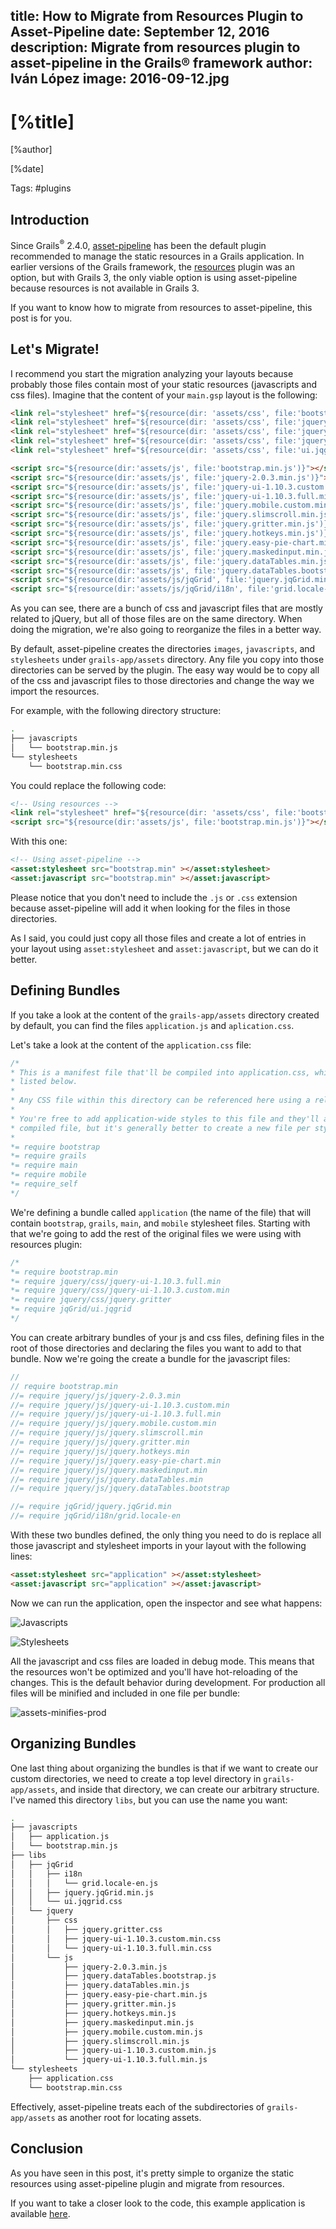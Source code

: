 title: How to Migrate from Resources Plugin to Asset-Pipeline
date: September 12, 2016  
description: Migrate from resources plugin to asset-pipeline in the Grails® framework
author: Iván López
image: 2016-09-12.jpg  
---

# [%title]

[%author]

[%date] 

Tags: #plugins

## Introduction

Since Grails<sup>&reg;</sup> 2.4.0, [asset-pipeline](https://grails.org/plugin/asset-pipeline) has been the default plugin recommended to manage the static resources in a Grails application. In earlier versions of the Grails framework, the [resources](http://grails.org/plugin/resources) plugin was an option, but with Grails 3, the only viable option is using asset-pipeline because resources is not available in Grails 3.

If you want to know how to migrate from resources to asset-pipeline, this post is for you.

## Let's Migrate!

I recommend you start the migration analyzing your layouts because probably those files contain most of your static resources (javascripts and css files). Imagine that the content of your `main.gsp` layout is the following:

```html
<link rel="stylesheet" href="${resource(dir: 'assets/css', file:'bootstrap.min.css') }" />
<link rel="stylesheet" href="${resource(dir: 'assets/css', file:'jquery-ui-1.10.3.full.min.css') }" />
<link rel="stylesheet" href="${resource(dir: 'assets/css', file:'jquery-ui-1.10.3.custom.min.css') }" />
<link rel="stylesheet" href="${resource(dir: 'assets/css', file:'jquery.gritter.css') }" />
<link rel="stylesheet" href="${resource(dir: 'assets/css', file:'ui.jqgrid.css') }" />

<script src="${resource(dir:'assets/js', file:'bootstrap.min.js')}"></script>
<script src="${resource(dir:'assets/js', file:'jquery-2.0.3.min.js')}"></script>
<script src="${resource(dir:'assets/js', file:'jquery-ui-1.10.3.custom.min.js') }"></script>
<script src="${resource(dir:'assets/js', file:'jquery-ui-1.10.3.full.min.js') }"></script>
<script src="${resource(dir:'assets/js', file:'jquery.mobile.custom.min.js')}"></script>
<script src="${resource(dir:'assets/js', file:'jquery.slimscroll.min.js')}"></script>
<script src="${resource(dir:'assets/js', file:'jquery.gritter.min.js')}"></script>
<script src="${resource(dir:'assets/js', file:'jquery.hotkeys.min.js')}"></script>
<script src="${resource(dir:'assets/js', file:'jquery.easy-pie-chart.min.js')}"></script>
<script src="${resource(dir:'assets/js', file:'jquery.maskedinput.min.js')}"></script>
<script src="${resource(dir:'assets/js', file:'jquery.dataTables.min.js')}"></script>
<script src="${resource(dir:'assets/js', file:'jquery.dataTables.bootstrap.js')}"></script>
<script src="${resource(dir:'assets/js/jqGrid', file:'jquery.jqGrid.min.js')}"></script>
<script src="${resource(dir:'assets/js/jqGrid/i18n', file:'grid.locale-en.js')}"></script>
```

As you can see, there are a bunch of css and javascript files that are mostly related to jQuery, but all of those files are on the same directory. When doing the migration, we're also going to reorganize the files in a better way.

By default, asset-pipeline creates the directories `images`, `javascripts`, and `stylesheets` under `grails-app/assets` directory. Any file you copy into those directories can be served by the plugin. The easy way would be to copy all of the css and javascript files to those directories and change the way we import the resources.

For example, with the following directory structure:

```bash
.
├── javascripts
│   └── bootstrap.min.js
└── stylesheets
    └── bootstrap.min.css
```

You could replace the following code:

```html
<!-- Using resources -->
<link rel="stylesheet" href="${resource(dir: 'assets/css', file:'bootstrap.min.css') }" />
<script src="${resource(dir:'assets/js', file:'bootstrap.min.js')}"></script>
```

With this one:

```html
<!-- Using asset-pipeline -->
<asset:stylesheet src="bootstrap.min" ></asset:stylesheet>
<asset:javascript src="bootstrap.min" ></asset:javascript>
```

Please notice that you don't need to include the `.js` or `.css` extension because asset-pipeline will add it when looking for the files in those directories.

As I said, you could just copy all those files and create a lot of entries in your layout using `asset:stylesheet` and `asset:javascript`, but we can do it better.

## Defining Bundles

If you take a look at the content of the `grails-app/assets` directory created by default, you can find the files `application.js` and `aplication.css`.

Let's take a look at the content of the `application.css` file:

```css
/*
* This is a manifest file that'll be compiled into application.css, which will include all the files
* listed below.
*
* Any CSS file within this directory can be referenced here using a relative path.
*
* You're free to add application-wide styles to this file and they'll appear at the top of the
* compiled file, but it's generally better to create a new file per style scope.
*
*= require bootstrap
*= require grails
*= require main
*= require mobile
*= require_self
*/
```

We're defining a bundle called `application` (the name of the file) that will contain `bootstrap`, `grails`, `main`, and `mobile` stylesheet files. Starting with that we're going to add the rest of the original files we were using with resources plugin:

```css
/*
*= require bootstrap.min
*= require jquery/css/jquery-ui-1.10.3.full.min
*= require jquery/css/jquery-ui-1.10.3.custom.min
*= require jquery/css/jquery.gritter
*= require jqGrid/ui.jqgrid
*/
```

You can create arbitrary bundles of your js and css files, defining files in the root of those directories and declaring the files you want to add to that bundle. Now we're going the create a bundle for the javascript files:

```javascript
//
// require bootstrap.min
//= require jquery/js/jquery-2.0.3.min
//= require jquery/js/jquery-ui-1.10.3.custom.min
//= require jquery/js/jquery-ui-1.10.3.full.min
//= require jquery/js/jquery.mobile.custom.min
//= require jquery/js/jquery.slimscroll.min
//= require jquery/js/jquery.gritter.min
//= require jquery/js/jquery.hotkeys.min
//= require jquery/js/jquery.easy-pie-chart.min
//= require jquery/js/jquery.maskedinput.min
//= require jquery/js/jquery.dataTables.min
//= require jquery/js/jquery.dataTables.bootstrap

//= require jqGrid/jquery.jqGrid.min
//= require jqGrid/i18n/grid.locale-en
```

With these two bundles defined, the only thing you need to do is replace all those javascript and stylesheet imports in your layout with the following lines:

```html
<asset:stylesheet src="application" ></asset:stylesheet>
<asset:javascript src="application" ></asset:javascript>
```

Now we can run the application, open the inspector and see what happens:

![Javascripts](2016-09-12-img01.jpg)

![Stylesheets](2016-09-12-img02.jpg)

All the javascript and css files are loaded in debug mode. This means that the resources won't be optimized and you'll have hot-reloading of the changes. This is the default behavior during development. For production all files will be minified and included in one file per bundle:

![assets-minifies-prod](2016-09-12-img03.jpg)

## Organizing Bundles

One last thing about organizing the bundles is that if we want to create our custom directories, we need to create a top level directory in `grails-app/assets`, and inside that directory, we can create our arbitrary structure. I've named this directory `libs`, but you can use the name you want:

```bash
.
├── javascripts
│   ├── application.js
│   └── bootstrap.min.js
├── libs
│   ├── jqGrid
│   │   ├── i18n
│   │   │   └── grid.locale-en.js
│   │   ├── jquery.jqGrid.min.js
│   │   └── ui.jqgrid.css
│   └── jquery
│       ├── css
│       │   ├── jquery.gritter.css
│       │   ├── jquery-ui-1.10.3.custom.min.css
│       │   └── jquery-ui-1.10.3.full.min.css
│       └── js
│           ├── jquery-2.0.3.min.js
│           ├── jquery.dataTables.bootstrap.js
│           ├── jquery.dataTables.min.js
│           ├── jquery.easy-pie-chart.min.js
│           ├── jquery.gritter.min.js
│           ├── jquery.hotkeys.min.js
│           ├── jquery.maskedinput.min.js
│           ├── jquery.mobile.custom.min.js
│           ├── jquery.slimscroll.min.js
│           ├── jquery-ui-1.10.3.custom.min.js
│           └── jquery-ui-1.10.3.full.min.js
└── stylesheets
    ├── application.css
    └── bootstrap.min.css
```

Effectively, asset-pipeline treats each of the subdirectories of `grails-app/assets` as another root for locating assets.

## Conclusion

As you have seen in this post, it's pretty simple to organize the static resources using asset-pipeline plugin and migrate from resources.

If you want to take a closer look to the code, this example application is available [here](https://github.com/ilopmar/example-asset-pipeline).



